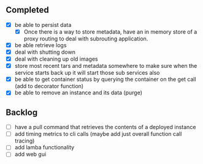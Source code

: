 ## Completed

- [x] be able to persist data
  - [x] Once there is a way to store metadata, have an in memory store of a proxy routing to deal with subrouting application.
- [x] be able retrieve logs
- [x] deal with shutting down
- [x] deal with cleaning up old images
- [x] store most recent tars and metadata somewhere to make sure when the service starts back up it will start those sub services also
- [x] be able to get container status by querying the container on the get call (add to decorator function)
- [x] be able to remove an instance and its data (purge)

## Backlog

- [ ] have a pull command that retrieves the contents of a deployed instance
- [ ] add timing metrics to cli calls (maybe add just overall function call tracing)
- [ ] add lamba functionality
- [ ] add web gui
